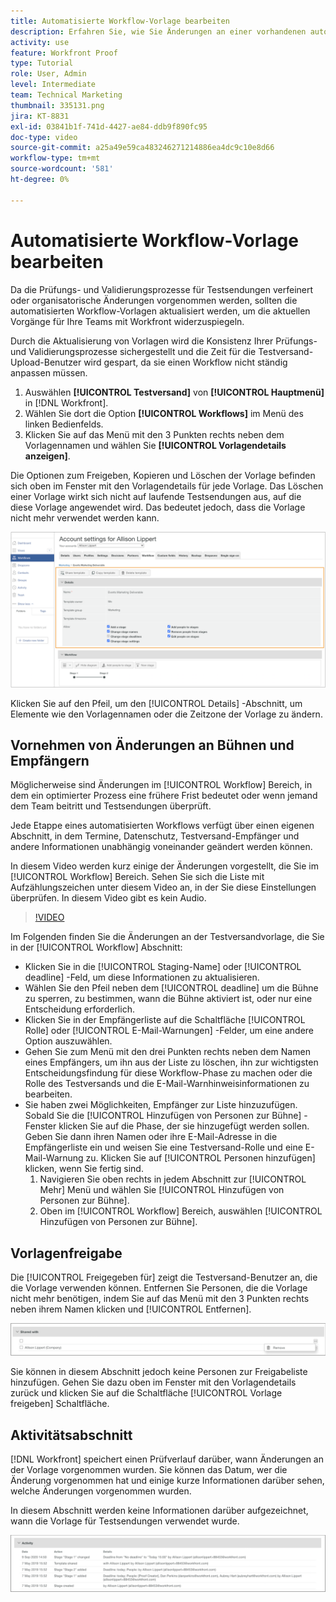```yaml
---
title: Automatisierte Workflow-Vorlage bearbeiten
description: Erfahren Sie, wie Sie Änderungen an einer vorhandenen automatisierten Testversand-Workflow-Vorlage vornehmen können in [!DNL  Workfront].
activity: use
feature: Workfront Proof
type: Tutorial
role: User, Admin
level: Intermediate
team: Technical Marketing
thumbnail: 335131.png
jira: KT-8831
exl-id: 03841b1f-741d-4427-ae84-ddb9f890fc95
doc-type: video
source-git-commit: a25a49e59ca483246271214886ea4dc9c10e8d66
workflow-type: tm+mt
source-wordcount: '581'
ht-degree: 0%

---
```


# Automatisierte Workflow-Vorlage bearbeiten

Da die Prüfungs- und Validierungsprozesse für Testsendungen verfeinert oder organisatorische Änderungen vorgenommen werden, sollten die automatisierten Workflow-Vorlagen aktualisiert werden, um die aktuellen Vorgänge für Ihre Teams mit Workfront widerzuspiegeln.

Durch die Aktualisierung von Vorlagen wird die Konsistenz Ihrer Prüfungs- und Validierungsprozesse sichergestellt und die Zeit für die Testversand-Upload-Benutzer wird gespart, da sie einen Workflow nicht ständig anpassen müssen.

1. Auswählen **[!UICONTROL Testversand]** von **[!UICONTROL Hauptmenü]** in [!DNL Workfront].
1. Wählen Sie dort die Option **[!UICONTROL Workflows]** im Menü des linken Bedienfelds.
1. Klicken Sie auf das Menü mit den 3 Punkten rechts neben dem Vorlagennamen und wählen Sie **[!UICONTROL Vorlagendetails anzeigen]**.

Die Optionen zum Freigeben, Kopieren und Löschen der Vorlage befinden sich oben im Fenster mit den Vorlagendetails für jede Vorlage. Das Löschen einer Vorlage wirkt sich nicht auf laufende Testsendungen aus, auf die diese Vorlage angewendet wird. Das bedeutet jedoch, dass die Vorlage nicht mehr verwendet werden kann.

![Fenster &quot;Vorlagendetails&quot;](assets/proof-system-setup-edit-templates-details-area.png)

<!--
Lean More URLs
-->

Klicken Sie auf den Pfeil, um den [!UICONTROL Details] -Abschnitt, um Elemente wie den Vorlagennamen oder die Zeitzone der Vorlage zu ändern.

## Vornehmen von Änderungen an Bühnen und Empfängern

Möglicherweise sind Änderungen im [!UICONTROL Workflow] Bereich, in dem ein optimierter Prozess eine frühere Frist bedeutet oder wenn jemand dem Team beitritt und Testsendungen überprüft.

Jede Etappe eines automatisierten Workflows verfügt über einen eigenen Abschnitt, in dem Termine, Datenschutz, Testversand-Empfänger und andere Informationen unabhängig voneinander geändert werden können.

In diesem Video werden kurz einige der Änderungen vorgestellt, die Sie im [!UICONTROL Workflow] Bereich. Sehen Sie sich die Liste mit Aufzählungszeichen unter diesem Video an, in der Sie diese Einstellungen überprüfen. In diesem Video gibt es kein Audio.

>[!VIDEO](https://video.tv.adobe.com/v/335131/?quality=12&learn=on)

Im Folgenden finden Sie die Änderungen an der Testversandvorlage, die Sie in der [!UICONTROL Workflow] Abschnitt:

* Klicken Sie in die [!UICONTROL Staging-Name] oder [!UICONTROL deadline] -Feld, um diese Informationen zu aktualisieren.
* Wählen Sie den Pfeil neben dem [!UICONTROL deadline] um die Bühne zu sperren, zu bestimmen, wann die Bühne aktiviert ist, oder nur eine Entscheidung erforderlich.
* Klicken Sie in der Empfängerliste auf die Schaltfläche [!UICONTROL Rolle] oder [!UICONTROL E-Mail-Warnungen] -Felder, um eine andere Option auszuwählen.
* Gehen Sie zum Menü mit den drei Punkten rechts neben dem Namen eines Empfängers, um ihn aus der Liste zu löschen, ihn zur wichtigsten Entscheidungsfindung für diese Workflow-Phase zu machen oder die Rolle des Testversands und die E-Mail-Warnhinweisinformationen zu bearbeiten.
* Sie haben zwei Möglichkeiten, Empfänger zur Liste hinzuzufügen. Sobald Sie die [!UICONTROL Hinzufügen von Personen zur Bühne] -Fenster klicken Sie auf die Phase, der sie hinzugefügt werden sollen. Geben Sie dann ihren Namen oder ihre E-Mail-Adresse in die Empfängerliste ein und weisen Sie eine Testversand-Rolle und eine E-Mail-Warnung zu. Klicken Sie auf [!UICONTROL Personen hinzufügen] klicken, wenn Sie fertig sind.
   1. Navigieren Sie oben rechts in jedem Abschnitt zur [!UICONTROL Mehr] Menü und wählen Sie [!UICONTROL Hinzufügen von Personen zur Bühne].
   1. Oben im [!UICONTROL Workflow] Bereich, auswählen [!UICONTROL Hinzufügen von Personen zur Bühne].

## Vorlagenfreigabe

Die [!UICONTROL Freigegeben für] zeigt die Testversand-Benutzer an, die die Vorlage verwenden können. Entfernen Sie Personen, die die Vorlage nicht mehr benötigen, indem Sie auf das Menü mit den 3 Punkten rechts neben ihrem Namen klicken und [!UICONTROL Entfernen].

![[!UICONTROL Freigegeben für] Liste](assets/proof-system-setups-edit-template-shared-with.png)

Sie können in diesem Abschnitt jedoch keine Personen zur Freigabeliste hinzufügen. Gehen Sie dazu oben im Fenster mit den Vorlagendetails zurück und klicken Sie auf die Schaltfläche [!UICONTROL Vorlage freigeben] Schaltfläche.

## Aktivitätsabschnitt

[!DNL Workfront] speichert einen Prüfverlauf darüber, wann Änderungen an der Vorlage vorgenommen wurden. Sie können das Datum, wer die Änderung vorgenommen hat und einige kurze Informationen darüber sehen, welche Änderungen vorgenommen wurden.

In diesem Abschnitt werden keine Informationen darüber aufgezeichnet, wann die Vorlage für Testsendungen verwendet wurde.

![Aktivitätenliste des Testversands](assets/proof-system-setups-edit-template-activity.png)
